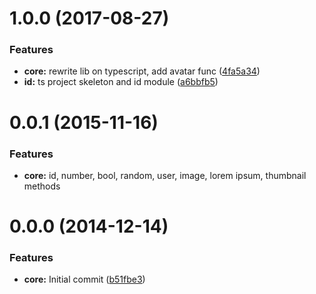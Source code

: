 <a name="1.0.0"></a>
# 1.0.0 (2017-08-27)


### Features

* **core:** rewrite lib on typescript, add avatar func ([4fa5a34](https://github.com/otelnov/rangen/commit/4fa5a34))
* **id:** ts project skeleton and id module ([a6bbfb5](https://github.com/otelnov/rangen/commit/a6bbfb5))



<a name="0.0.1"></a>
# 0.0.1 (2015-11-16)


### Features

* **core:** id, number, bool, random, user, image, lorem ipsum, thumbnail methods


<a name="0.0.0"></a>
# 0.0.0 (2014-12-14)


### Features

* **core:** Initial commit ([b51fbe3](https://github.com/otelnov/rangen/commit/b51fbe3))
